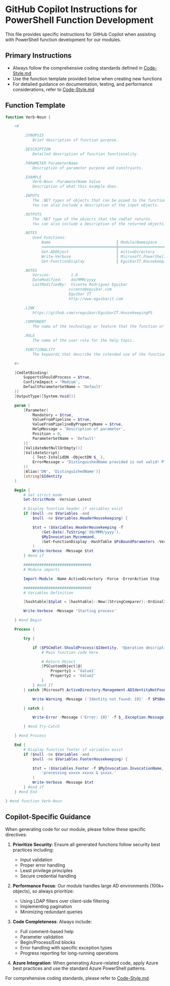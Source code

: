 # GitHub Copilot Instructions for PowerShell Function Development

This file provides specific instructions for GitHub Copilot when assisting with PowerShell function development for our modules.

## Primary Instructions

- Always follow the comprehensive coding standards defined in [Code-Style.md](./Code-Style.md)
- Use the function template provided below when creating new functions
- For detailed guidance on documentation, testing, and performance considerations, refer to [Code-Style.md](./Code-Style.md)

## Function Template

```powershell
function Verb-Noun {

    <#

        .SYNOPSIS
            Brief description of function purpose.

        .DESCRIPTION
            Detailed description of function functionality.

        .PARAMETER ParameterName
            Description of parameter purpose and constraints.

        .EXAMPLE
            Verb-Noun -ParameterName Value
            Description of what this example does.

        .INPUTS
            The .NET types of objects that can be piped to the function or script.
            You can also include a description of the input objects.

        .OUTPUTS
            The .NET type of the objects that the cmdlet returns.
            You can also include a description of the returned objects.

        .NOTES
            Used Functions:
                Name                             ║ Module/Namespace
                ═════════════════════════════════╬══════════════════════════════
                Get-ADObject                     ║ ActiveDirectory
                Write-Verbose                    ║ Microsoft.PowerShell.Utility
                Get-FunctionDisplay              ║ EguibarIT.HousekeepingPS

        .NOTES
            Version:         1.0
            DateModified:    dd/MMM/yyyy
            LastModifiedBy:  Vicente Rodriguez Eguibar
                            vicente@eguibar.com
                            Eguibar IT
                            http://www.eguibarit.com

        .LINK
            https://github.com/vreguibar/EguibarIT.HousekeepingPS

        .COMPONENT
            The name of the technology or feature that the function or script uses, or to which it's related.

        .ROLE
            The name of the user role for the help topic.

        .FUNCTIONALITY
            The keywords that describe the intended use of the function.

    #>

    [CmdletBinding(
        SupportsShouldProcess = $true,
        ConfirmImpact = 'Medium',
        DefaultParameterSetName = 'Default'
    )]
    [OutputType([System.Void])]

    param (
        [Parameter(
            Mandatory = $true,
            ValueFromPipeline = $true,
            ValueFromPipelineByPropertyName = $true,
            HelpMessage = 'Description of parameter',
            Position = 0,
            ParameterSetName = 'Default'
        )]
        [ValidateNotNullOrEmpty()]
        [ValidateScript(
            { Test-IsValidDN -ObjectDN $_ },
            ErrorMessage = 'DistinguishedName provided is not valid! Please Check.'
        )]
        [Alias('DN', 'DistinguishedName')]
        [string]$Identity
    )

    Begin {
        # Set strict mode
        Set-StrictMode -Version Latest

        # Display function header if variables exist
        if ($null -ne $Variables -and
            $null -ne $Variables.HeaderHousekeeping) {

            $txt = ($Variables.HeaderHousekeeping -f
                (Get-Date).ToString('dd/MMM/yyyy'),
                $MyInvocation.Mycommand,
                (Get-FunctionDisplay -HashTable $PsBoundParameters -Verbose:$False)
            )
            Write-Verbose -Message $txt
        } #end if

        ##############################
        # Module imports

        Import-Module -Name ActiveDirectory -Force -ErrorAction Stop

        ##############################
        # Variables Definition

        [hashtable]$Splat = [hashtable]::New([StringComparer]::OrdinalIgnoreCase)

        Write-Verbose -Message 'Starting process'

    } #end Begin

    Process {

        try {

            if ($PSCmdlet.ShouldProcess($Identity, 'Operation description')) {
                # Main function code here

                # Return Object
                [PSCustomObject]@{
                    Property1 = 'Value1'
                    Property2 = 'Value2'
                }
            } #end If
        } catch [Microsoft.ActiveDirectory.Management.ADIdentityNotFoundException] {

            Write-Warning -Message ('Identity not found: {0}' -f $PSBoundParameters['Identity'])

        } catch {

            Write-Error -Message ('Error: {0}' -f $_.Exception.Message)

        } #end Try-Catch

    } #end Process

    End {
        # Display function footer if variables exist
        if ($null -ne $Variables -and
            $null -ne $Variables.FooterHousekeeping) {

            $txt = ($Variables.Footer -f $MyInvocation.InvocationName,
                'processing xxxxx xxxxx & xxxxx.'
            )
            Write-Verbose -Message $txt
        } #end if
    } #end End

} #end function Verb-Noun
```

## Copilot-Specific Guidance

When generating code for our module, please follow these specific directives:

1. **Prioritize Security**: Ensure all generated functions follow security best practices including:
   - Input validation
   - Proper error handling
   - Least privilege principles
   - Secure credential handling

2. **Performance Focus**: Our module handles large AD environments (100k+ objects), so always prioritize:
   - Using LDAP filters over client-side filtering
   - Implementing pagination
   - Minimizing redundant queries

3. **Code Completeness**: Always include:
   - Full comment-based help
   - Parameter validation
   - Begin/Process/End blocks
   - Error handling with specific exception types
   - Progress reporting for long-running operations

4. **Azure Integration**: When generating Azure-related code, apply Azure best practices and use the standard Azure PowerShell patterns.

For comprehensive coding standards, please refer to [Code-Style.md](./Code-Style.md).
